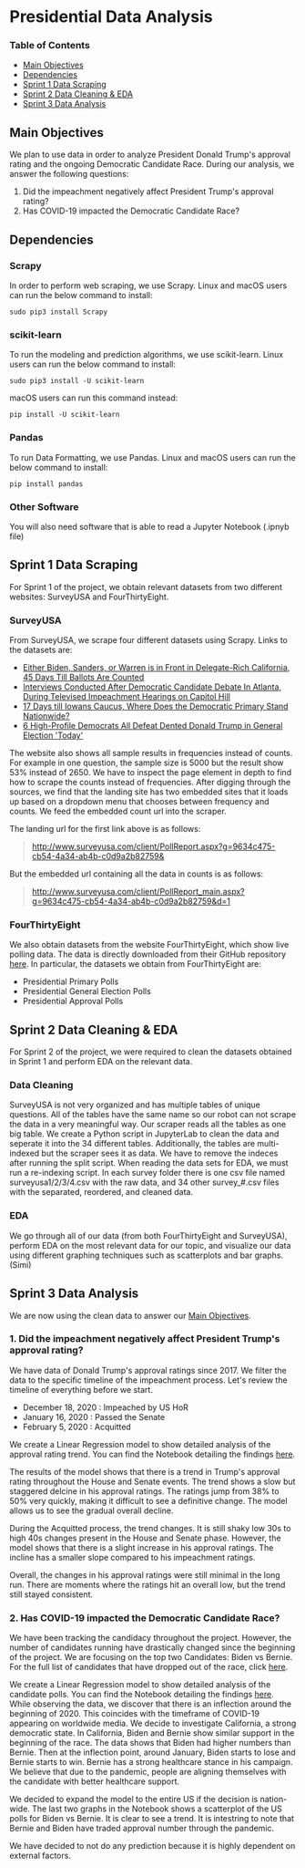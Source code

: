 # Presidential Data Analysis
### Table of Contents
- [Main Objectives](#main-objectives)
- [Dependencies](#dependencies)
- [Sprint 1 Data Scraping](#sprint-1-data-scraping)
- [Sprint 2 Data Cleaning & EDA](#sprint-2-data-cleaning--eda)
- [Sprint 3 Data Analysis](#sprint-3-data-analysis)

## Main Objectives
We plan to use data in order to analyze President Donald Trump's approval rating and the ongoing Democratic Candidate Race. During our analysis, we answer the following questions:
1. Did the impeachment negatively affect President Trump's approval rating?
2. Has COVID-19 impacted the Democratic Candidate Race?

## Dependencies 
### Scrapy
In order to perform web scraping, we use Scrapy. Linux and macOS users can run the below command to install: 
```
sudo pip3 install Scrapy
```
### scikit-learn
To run the modeling and prediction algorithms, we use scikit-learn. Linux users can run the below command to install: 
```
sudo pip3 install -U scikit-learn
```
macOS users can run this command instead:
```
pip install -U scikit-learn
```
### Pandas
To run Data Formatting, we use Pandas. Linux and macOS users can run the below command to install: 
```
pip install pandas
```
### Other Software
You will also need software that is able to read a Jupyter Notebook (.ipnyb file)

## Sprint 1 Data Scraping

For Sprint 1 of the project, we obtain relevant datasets from two different websites: SurveyUSA and FourThirtyEight. 

### SurveyUSA
From SurveyUSA, we scrape four different datasets using Scrapy. Links to the datasets are:

- [Either Biden, Sanders, or Warren is in Front in Delegate-Rich California, 45 Days Till Ballots Are Counted](http://www.surveyusa.com/client/PollReport_main.aspx?g=9634c475-cb54-4a34-ab4b-c0d9a2b82759&d=1)
- [Interviews Conducted After Democratic Candidate Debate In Atlanta, During Televised Impeachment Hearings on Capitol Hill](http://www.surveyusa.com/client/PollReport_main.aspx?g=0f19d585-788e-4f86-81d0-d09a5e046780&d=1)
- [17 Days till Iowans Caucus, Where Does the Democratic Primary Stand Nationwide?](http://www.surveyusa.com/client/PollReport_main.aspx?g=b4747822-277e-4d2c-b896-eb4e04672c09&d=1)
- [6 High-Profile Democrats All Defeat Dented Donald Trump in General Election 'Today'](http://www.surveyusa.com/client/PollReport_main.aspx?g=5128ee79-1b59-4146-bf80-54906bb24d4b&d=1)

The website also shows all sample results in frequencies instead of counts. For example in one question, the sample size is 5000 but the result show 53% instead of 2650. We have to inspect the page element in depth to find how to scrape the counts instead of frequencies. After digging through the sources, we find that the landing site has two embedded sites that it loads up based on a dropdown menu that chooses between frequency and counts. We feed the embedded count url into the scraper.

The landing url for the first link above is as follows:

> http://www.surveyusa.com/client/PollReport.aspx?g=9634c475-cb54-4a34-ab4b-c0d9a2b82759&

But the embedded url containing all the data in counts is as follows:

> http://www.surveyusa.com/client/PollReport_main.aspx?g=9634c475-cb54-4a34-ab4b-c0d9a2b82759&d=1

### FourThirtyEight
We also obtain datasets from the website FourThirtyEight, which show live polling data. The data is directly downloaded from their GitHub repository [here](https://github.com/fivethirtyeight/data/tree/master/polls). In particular, the datasets we obtain from FourThirtyEight are:
- Presidential Primary Polls
- Presidential General Election Polls
- Presidential Approval Polls

## Sprint 2 Data Cleaning & EDA

For Sprint 2 of the project, we were required to clean the datasets obtained in Sprint 1 and perform EDA on the relevant data.

### Data Cleaning
SurveyUSA is not very organized and has multiple tables of unique questions. All of the tables have the same name so our robot can not scrape the data in a very meaningful way. Our scraper reads all the tables as one big table. We create a Python script in JupyterLab to clean the data and seperate it into the 34 different tables. Additionally, the tables are multi-indexed but the scraper sees it as data. We have to remove the indeces after running the split script. When reading the data sets for EDA, we must run a re-indexing script. In each survey folder there is one csv file named surveyusa1/2/3/4.csv with the raw data, and 34 other survey_#.csv files with the separated, reordered, and cleaned data.

### EDA
We go through all of our data (from both FourThirtyEight and SurveyUSA), perform EDA on the most relevant data for our topic, and visualize our data using different graphing techniques such as scatterplots and bar graphs. (Simi)

## Sprint 3 Data Analysis

We are now using the clean data to answer our [Main Objectives](#main-objectives).
### 1. Did the impeachment negatively affect President Trump's approval rating?

We have data of Donald Trump's approval ratings since 2017. We filter the data to the specific timeline of the impeachment process. Let's review the timeline of everything before we start.
 
- December 18, 2020 : Impeached by US HoR
- January 16, 2020 : Passed the Senate
- February 5, 2020 : Acquitted

We create a Linear Regression model to show detailed analysis of the approval rating trend. You can find the Notebook detailing the findings [here](https://github.com/CS-UCR/cs105-prj-phase1-lolli-lolli-lollipop/blob/master/phase_3_simi.ipynb). 

The results of the model shows that there is a trend in Trump's approval rating throughout the House and Senate events. The trend shows a slow but staggered delcine in his approval ratings. The ratings jump from 38% to 50% very quickly, making it difficult to see a definitive change. The model allows us to see the gradual overall decline. 

During the Acquitted process, the trend changes. It is still shaky low 30s to high 40s changes present in the House and Senate phase. However, the model shows that there is a slight increase in his approval ratings. The incline has a smaller slope compared to his impeachment ratings. 

Overall, the changes in his approval ratings were still minimal in the long run. There are moments where the ratings hit an overall low, but the trend still stayed consistent.

### 2. Has COVID-19 impacted the Democratic Candidate Race?

We have been tracking the candidacy throughout the project. However, the number of candidates running have drastically changed since the beginning of the project. We are focusing on the top two Candidates: Biden vs Bernie. For the full list of candidates that have dropped out of the race, click [here](https://www.google.com/amp/s/people.com/politics/2020-presidential-candidates-who-have-dropped-out/amp/).

We create a Linear Regression model to show detailed analysis of the candidate polls. You can find the Notebook detailing the findings [here](https://github.com/CS-UCR/cs105-prj-phase1-lolli-lolli-lollipop/blob/master/phase3_wesley.ipynb). While observing the data, we discover that there is an inflection around the beginning of 2020. This coincides with the timeframe of COVID-19 appearing on worldwide media. We decide to investigate California, a strong democratic state. In California, Biden and Bernie show similar support in the beginning of the race. The data shows that Biden had higher numbers than Bernie. Then at the inflection point, around January, Biden starts to lose and Bernie starts to win. Bernie has a strong healthcare stance in his campaign. We believe that due to the pandemic, people are aligning themselves with the candidate with better healthcare support. 

We decided to expand the model to the entire US if the decision is nation-wide. The last two graphs in the Notebook shows a scatterplot of the US polls for Biden vs Bernie. It is clear to see a trend. It is intestring to note that Bernie and Biden have traded approval number through the pandemic. 

We have decided to not do any prediction because it is highly dependent on external factors.

